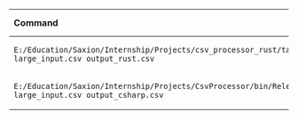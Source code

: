 | Command | Mean [ms] | Min [ms] | Max [ms] | Relative |
|:---|---:|---:|---:|---:|
| `E:/Education/Saxion/Internship/Projects/csv_processor_rust/target/release/batch_job.exe large_input.csv output_rust.csv` | 61.1 ± 23.8 | 31.0 | 140.2 | 1.00 |
| `E:/Education/Saxion/Internship/Projects/CsvProcessor/bin/Release/net9.0/CsvProcessor.exe large_input.csv output_csharp.csv` | 265.8 ± 28.0 | 230.4 | 325.8 | 4.35 ± 1.75 |
